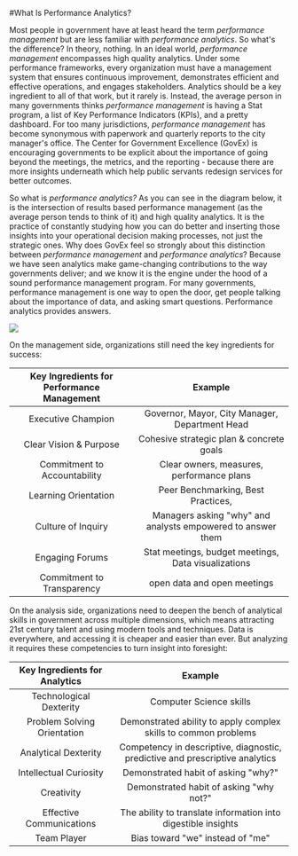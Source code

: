 #What Is Performance Analytics?

Most people in government have at least heard the term *performance management* but are less familiar with *performance analytics*. So what's the difference? In theory, nothing. In an ideal world, *performance management* encompasses high quality analytics. Under some performance frameworks, every organization must have a management system that ensures continuous improvement, demonstrates efficient and effective operations, and engages stakeholders. Analytics should be a key ingredient to all of that work, but it rarely is. Instead, the average person in many governments thinks *performance management* is having a Stat program, a list of Key Performance Indicators (KPIs), and a pretty dashboard. For too many jurisdictions, *performance management* has become synonymous with paperwork and quarterly reports to the city manager's office. The Center for Government Excellence (GovEx) is encouraging governments to be explicit about the importance of going beyond the meetings, the metrics, and the reporting - because there are more insights underneath which help public servants redesign services for better outcomes. 

So what is *performance analytics?* As you can see in the diagram below, it is the intersection of results based performance management (as the average person tends to think of it) and high quality analytics. It is the practice of constantly studying how you can do better and inserting those insights into your operational decision making processes, not just the strategic ones. Why does GovEx feel so strongly about this distinction between *performance management* and *performance analytics*? Because we have seen analytics make game-changing contributions to the way governments deliver; and we know it is the engine under the hood of a sound performance management program. For many governments, performance management is one way to open the door, get people talking about the importance of data, and asking smart questions. Performance analytics provides answers. 

<img src="https://raw.githubusercontent.com/govex/performance-management-getting-started/master/Pics/PA%20Intersection.jpg">

On the management side, organizations still need the key ingredients for success:

| Key Ingredients for Performance Management |                           Example                           |
|:------------------------------------------:|:-----------------------------------------------------------:|
| Executive Champion                         | Governor, Mayor, City Manager, Department Head              |
| Clear Vision & Purpose                     | Cohesive strategic plan & concrete goals                    |
| Commitment to Accountability               | Clear owners, measures, performance plans                   |
| Learning Orientation                       | Peer Benchmarking, Best Practices,                          |
| Culture of Inquiry                         | Managers asking "why" and analysts empowered to answer them |
| Engaging Forums                            | Stat meetings, budget meetings, Data visualizations         |
| Commitment to Transparency                 | open data and open meetings                                 |

On the analysis side, organizations need to deepen the bench of analytical skills in government across multiple dimensions, which means attracting 21st century talent and using modern tools and techniques. Data is everywhere, and accessing it is cheaper and easier than ever. But analyzing it requires these competencies to turn insight into foresight:

| Key Ingredients for Analytics |                                    Example                                   |
|:-----------------------------:|:----------------------------------------------------------------------------:|
| Technological Dexterity       | Computer Science skills                                                      |
| Problem Solving Orientation   | Demonstrated ability to apply complex skills to common problems              |
| Analytical Dexterity          | Competency in descriptive, diagnostic, predictive and prescriptive analytics |
| Intellectual Curiosity        | Demonstrated habit of asking "why?"                                          |
| Creativity                    | Demonstrated habit of asking "why not?"                                      |
| Effective Communications      | The ability to translate information into digestible insights                |
| Team Player                   | Bias toward "we" instead of "me"                                             |


